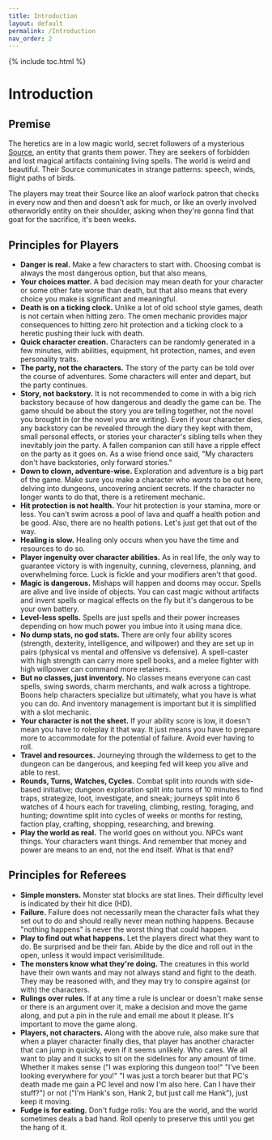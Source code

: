 ```yaml
---
title: Introduction
layout: default
permalink: /Introduction
nav_order: 2
---
```

{% include toc.html %}

# Introduction

## Premise 

The heretics are in a low magic world, secret followers of a mysterious [Source](Source), an entity that grants them power. They are seekers of forbidden and lost magical artifacts containing living spells. The world is weird and beautiful. Their Source communicates in strange patterns: speech, winds, flight paths of birds. 

The players may treat their Source like an aloof warlock patron that checks in every now and then and doesn't ask for much, or like an overly involved otherworldly entity on their shoulder, asking when they're gonna find that goat for the sacrifice, it's been weeks. 


## Principles for Players

- **Danger is real.** Make a few characters to start with. Choosing combat is always the most dangerous option, but that also means,
- **Your choices matter.** A bad decision may mean death for your character or some other fate worse than death, but that also means that every choice you make is significant and meaningful.
- **Death is on a ticking clock.** Unlike a lot of old school style games, death is not certain when hitting zero. The omen mechanic provides major consequences to hitting zero hit protection and a ticking clock to a heretic pushing their luck with death.
- **Quick character creation.** Characters can be randomly generated in a few minutes, with abilities, equipment, hit protection, names, and even personality traits. 
- **The party, not the characters.** The story of the party can be told over the course of adventures. Some characters will enter and depart, but the party continues.
- **Story, not backstory.** It is not recommended to come in with a big rich backstory because of how dangerous and deadly the game can be. The game should be about the story you are telling together, not the novel you brought in (or the novel you are writing). Even if your character dies, any backstory can be revealed through the diary they kept with them, small personal effects, or stories your character's sibling tells when they inevitably join the party. A fallen companion can still have a ripple effect on the party as it goes on. As a wise friend once said, "My characters don't have backstories, only forward stories."
- **Down to clown, adventure-wise.** Exploration and adventure is a big part of the game. Make sure you make a character who *wants* to be out here, delving into dungeons, uncovering ancient secrets. If the character no longer wants to do that, there is a retirement mechanic.
- **Hit protection is not health.** Your hit protection is your stamina, more or less. You can't swim across a pool of lava and quaff a health potion and be good. Also, there are no health potions. Let's just get that out of the way.
- **Healing is slow.** Healing only occurs when you have the time and resources to do so. 
- **Player ingenuity over character abilities.** As in real life, the only way to guarantee victory is with ingenuity, cunning, cleverness, planning, and overwhelming force. Luck is fickle and your modifiers aren't that good.
- **Magic is dangerous.** Mishaps will happen and dooms may occur. Spells are alive and live inside of objects. You can cast magic without artifacts and invent spells or magical effects on the fly but it's dangerous to be your own battery.
- **Level-less spells.** Spells are just spells and their power increases depending on how much power you imbue into it using mana dice.
- **No dump stats, no god stats.** There are only four ability scores (strength, dexterity, intelligence, and willpower) and they are set up in pairs (physical vs mental and offensive vs defensive). A spell-caster with high strength can carry more spell books, and a melee fighter with high willpower can command more retainers.
- **But no classes, just inventory.** No classes means everyone can cast spells, swing swords, charm merchants, and walk across a tightrope. Boons help characters specialize but ultimately, what you have is what you can do. And inventory management is important but it is simplified with a slot mechanic. 
- **Your character is not the sheet.** If your ability score is low, it doesn't mean you have to roleplay it that way. It just means you have to prepare more to accommodate for the potential of failure. Avoid ever having to roll.
- **Travel and resources.** Journeying through the wilderness to get to the dungeon can be dangerous, and keeping fed will keep you alive and able to rest. 
- **Rounds, Turns, Watches, Cycles.** Combat split into rounds with side-based initiative; dungeon exploration split into turns of 10 minutes to find traps, strategize, loot, investigate, and sneak; journeys split into 6 watches of 4 hours each for traveling, climbing, resting, foraging, and hunting; downtime split into cycles of weeks or months for resting, faction play, crafting, shopping, researching, and brewing. 
- **Play the world as real.** The world goes on without you. NPCs want things. Your characters want things. And remember that money and power are means to an end, not the end itself. What is that end?

## Principles for Referees 
- **Simple monsters.** Monster stat blocks are stat lines. Their difficulty level is indicated by their hit dice (HD).
- **Failure.** Failure does not necessarily mean the character fails what they set out to do and should really never mean nothing happens. Because "nothing happens" is never the worst thing that could happen.
- **Play to find out what happens.** Let the players direct what they want to do. Be surprised and be their fan. Abide by the dice and roll out in the open, unless it would impact verisimilitude. 
- **The monsters know what they're doing.** The creatures in this world have their own wants and may not always stand and fight to the death. They may be reasoned with, and they may try to conspire against (or with) the characters. 
- **Rulings over rules.** If at any time a rule is unclear or doesn't make sense or there is an argument over it, make a decision and move the game along, and put a pin in the rule and email me about it please. It's important to move the game along.
- **Players, not characters.** Along with the above rule, also make sure that when a player character finally dies, that player has another character that can jump in quickly, even if it seems unlikely. Who cares. We all want to play and it sucks to sit on the sidelines for any amount of time. Whether it makes sense ("I was exploring this dungeon too!" "I've been looking everywhere for you!" "I was just a torch bearer but that PC's death made me gain a PC level and now I'm also here. Can I have their stuff?") or not ("I'm Hank's son, Hank 2, but just call me Hank"), just keep it moving. 
- **Fudge is for eating.** Don't fudge rolls: You are the world, and the world sometimes deals a bad hand. Roll openly to preserve this until you get the hang of it.